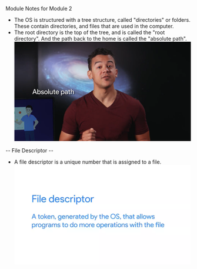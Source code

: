 Module Notes for Module 2

- The OS is structured with a tree structure, called "directories" or folders. These contain directories,
and files that are used in the computer.
- The root directory is the top of the tree, and is called the "root directory". And the path back to the home
is called the "absolute path".
![absolute path](<Screenshot (442).png>)

-- File Descriptor --
- A file descriptor is a unique number that is assigned to a file.
![File Descriptor](<Screenshot (453).png>)